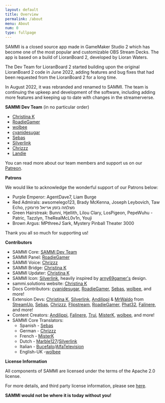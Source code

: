 ```yaml
---
layout: default
title: Overview
permalink: /about
menu: About
num: 0
type: fullpage
---
```


SAMMI is a closed source app made in GameMaker Studio 2 which has become one of the most popular and customizable OBS Stream Decks. The app is based on a build of LioranBoard 2, developed by Lioran Waters. 

The Dev Team for LioranBoard 2 started building upon the original LioranBoard 2 code in June 2022, adding features and bug fixes that had been requested from the LioranBoard 2 for a long time. 

In August 2022, it was rebranded and renamed to SAMMI. The team is continuing the upkeep and development of the software, including adding more features and keeping up to date with changes in the streamerverse.

**SAMMI Dev Team** (in no particular order)

- [Christina K](https://twitter.com/christina_kral)
- [RoadieGamer](https://twitter.com/roadiegamer)
- [wolbee](https://twitter.com/justwolb)
- [cyanidesugar](https://twitter.com/cyanidesugar_)
- [Sebas](https://twitter.com/SebasCoding) 
- [Silverlink](https://github.com/XSilverlink)
- [Chrizzz](https://twitter.com/chrizzz1508)
- [Landie](https://twitter.com/Landie__)

You can read more about our team members and support us on our [Patreon](https://www.patreon.com/lb2devs?fan_landing=true).

**Patrons**

We would like to acknowledge the wonderful support of our Patrons below:
- Purple Emperor: AgentDave7, Liam Burge
- Red Admirals: awsomelego123, Brady McKenna, Joseph Leybovich, Taw Echo, מצלמה בזמן אריאל פרומקין
- Green Hairstreak: Bunni, Hjellith, Lilou Clary, LosPigeon, PepeWuhu - Patric, Tazzlyn, TheRealMcL0v1n, Youji
- Brown Argus: MPthreeJ Sark, Mystery Pinball Theater 3000

Thank you all so much for supporting us!

**Contributors**

- SAMMI Core: [SAMMI Dev Team](https://www.patreon.com/sammidevs)
- SAMMI Panel: [RoadieGamer](https://twitter.com/roadiegamer)
- SAMMI Voice: [Chrizzz](https://github.com/Chrizzz-1508)
- SAMMI Bridge: [Christina K](https://github.com/christinna9031)
- SAMMI Updater: [Christina K](https://github.com/christinna9031)
- SAMMI Icon: [Silverlink](https://github.com/XSilverlink), heavily inspired by [arny69gamer's](https://twitch.tv/retromilitia) design.
- sammi.solutions website: [Christina K](https://github.com/christinna9031)
- Docs Contributors: [cyanidesugar](https://twitter.com/cyanidesugar_), [RoadieGamer](https://twitter.com/roadiegamer), [Sebas](https://twitter.com/SebasCoding), [wolbee](https://twitter.com/justwolb), and more!
- Extension Devs: [Christina K](https://github.com/christinna9031), [Silverlink](https://github.com/XSilverlink), [Andilippi](https://www.youtube.com/c/Andilippi/videos) & [MrWaldo](https://github.com/WaldoAndFriends) from [StreamUp](https://streamup.tips/), [Sebas](https://github.com/SebasF1349), [Chrizzz](https://github.com/Chrizzz-1508), [Flipstream](https://flipstream.org/), [RoadieGamer](https://twitter.com/roadiegamer), [Phat32](https://twitter.com/ThePhat32), [Falinere](https://twitter.com/Falinere), and more!
- Content Creators: [Andilippi](https://www.youtube.com/@Andilippi), [Falinere](https://www.youtube.com/@Falinere), [Trui](https://www.youtube.com/@trui), [MisterK](https://www.youtube.com/@Kamelot781), [wolbee](https://www.youtube.com/@wolbee), and more!
- SAMMI Core Translators: 
    - Spanish - [Sebas](https://twitter.com/SebasCoding)
    - German - [Chrizzz](https://github.com/Chrizzz-1508)
    - French - [MisterK](https://www.youtube.com/@Kamelot781)
    - Dutch - [Marble127](https://www.youtube.com/c/marble127nl)/[Silverlink](https://github.com/XSilverlink)
    - Italian - [Bucefalo](https://www.twitch.tv/bucefalo_rome)/[AlfaTelevision](https://www.twitch.tv/alfatelevision)
    - English-UK -[wolbee](https://www.youtube.com/@wolbee)

**License Information**

All components of SAMMI are licensed under the terms of the Apache 2.0 license. 

For more details, and third party license information, please see [here](https://github.com/SAMMISolutions/SAMMI-Official/tree/main/Licenses).

**SAMMI would not be where it is today without you!**

  
